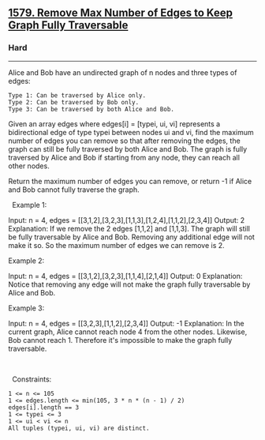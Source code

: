 <h2><a href="https://leetcode.com/problems/remove-max-number-of-edges-to-keep-graph-fully-traversable/">1579. Remove Max Number of Edges to Keep Graph Fully Traversable</a></h2><h3>Hard</h3><hr>Alice and Bob have an undirected graph of n nodes and three types of edges:


	Type 1: Can be traversed by Alice only.
	Type 2: Can be traversed by Bob only.
	Type 3: Can be traversed by both Alice and Bob.


Given an array edges where edges[i] = [typei, ui, vi] represents a bidirectional edge of type typei between nodes ui and vi, find the maximum number of edges you can remove so that after removing the edges, the graph can still be fully traversed by both Alice and Bob. The graph is fully traversed by Alice and Bob if starting from any node, they can reach all other nodes.

Return the maximum number of edges you can remove, or return -1 if Alice and Bob cannot fully traverse the graph.

 
Example 1:



Input: n = 4, edges = [[3,1,2],[3,2,3],[1,1,3],[1,2,4],[1,1,2],[2,3,4]]
Output: 2
Explanation: If we remove the 2 edges [1,1,2] and [1,1,3]. The graph will still be fully traversable by Alice and Bob. Removing any additional edge will not make it so. So the maximum number of edges we can remove is 2.


Example 2:



Input: n = 4, edges = [[3,1,2],[3,2,3],[1,1,4],[2,1,4]]
Output: 0
Explanation: Notice that removing any edge will not make the graph fully traversable by Alice and Bob.


Example 3:



Input: n = 4, edges = [[3,2,3],[1,1,2],[2,3,4]]
Output: -1
Explanation: In the current graph, Alice cannot reach node 4 from the other nodes. Likewise, Bob cannot reach 1. Therefore it's impossible to make the graph fully traversable.

 

 
Constraints:


	1 <= n <= 105
	1 <= edges.length <= min(105, 3 * n * (n - 1) / 2)
	edges[i].length == 3
	1 <= typei <= 3
	1 <= ui < vi <= n
	All tuples (typei, ui, vi) are distinct.


